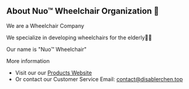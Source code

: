## About Nuo™ Wheelchair Organization 👋

We are a Wheelchair Company

We specialize in developing wheelchairs for the elderly👨‍💻

Our name is "Nuo™ Wheelchair"

More information 
- Visit our our [Products Website](https://disablerchen.top/)
- Or contact our Customer Service Email: [contact@disablerchen.top](contact@disablerchen.top)
<!--

**Here are some ideas to get you started:**

🙋‍♀️ A short introduction - what is your organization all about?
🌈 Contribution guidelines - how can the community get involved?
👩‍💻 Useful resources - where can the community find your docs? Is there anything else the community should know?
🍿 Fun facts - what does your team eat for breakfast?
🧙 Remember, you can do mighty things with the power of [Markdown](https://docs.github.com/github/writing-on-github/getting-started-with-writing-and-formatting-on-github/basic-writing-and-formatting-syntax)
-->
